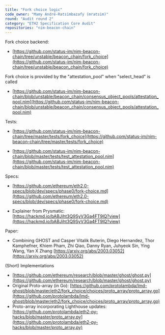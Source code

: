 ```yaml
---
title: "Fork choice logic"
code_owner: "Mamy André-Ratsimbazafy (mratsim)"
round: "Audit round 2"
category: "ETH2 Specification Core Audit"
repositories: "nim-beacon-chain"
---
```


Fork choice backend:
- [https://github.com/status-im/nim-beacon-chain/tree/unstable/beacon_chain/fork_choice](https://github.com/status-im/nim-beacon-chain/tree/unstable/beacon_chain/fork_choice)

Fork choice is provided by the "attestation_pool" when "select_head" is called

- [https://github.com/status-im/nim-beacon-chain/blob/unstable/beacon_chain/consensus_object_pools/attestation_pool.nim](https://github.com/status-im/nim-beacon-chain/blob/unstable/beacon_chain/consensus_object_pools/attestation_pool.nim)

Tests:
- [https://github.com/status-im/nim-beacon-chain/tree/master/tests/fork_choice](https://github.com/status-im/nim-beacon-chain/tree/master/tests/fork_choice)

- [https://github.com/status-im/nim-beacon-chain/blob/master/tests/test_attestation_pool.nim](https://github.com/status-im/nim-beacon-chain/blob/master/tests/test_attestation_pool.nim)

Specs:
- [https://github.com/ethereum/eth2.0-specs/blob/dev/specs/phase0/fork-choice.md](https://github.com/ethereum/eth2.0-specs/blob/dev/specs/phase0/fork-choice.md)

- Explainer from Prysmatic: [https://hackmd.io/bABJiht3Q9SyV3Ga4FT9lQ?view](https://hackmd.io/bABJiht3Q9SyV3Ga4FT9lQ?view)

Paper:
- Combining GHOST and Casper
  Vitalik Buterin, Diego Hernandez, Thor Kamphefner, Khiem Pham, Zhi Qiao, Danny Ryan, Juhyeok Sin, Ying Wang, Yan X Zhang
  [https://arxiv.org/abs/2003.03052](https://arxiv.org/abs/2003.03052)

(Short) Implementations

- [https://github.com/ethereum/research/blob/master/ghost/ghost.py](https://github.com/ethereum/research/blob/master/ghost/ghost.py)
- Original Proto-array (in Go): [https://github.com/protolambda/lmd-ghost/blob/master/eth2/fork_choice/choices/proto_array/proto_array.go](https://github.com/protolambda/lmd-ghost/blob/master/eth2/fork_choice/choices/proto_array/proto_array.go)
- Proto-array incorporating Lighthouse updates: [https://github.com/protolambda/eth2-py-hacks/blob/master/proto_array.py](https://github.com/protolambda/eth2-py-hacks/blob/master/proto_array.py)
